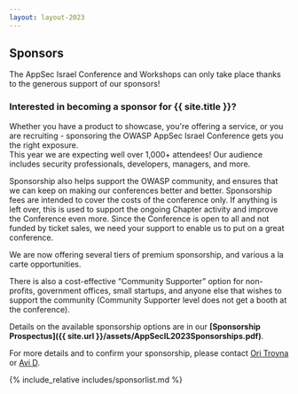 ```yaml
---
layout: layout-2023
---
```


## Sponsors

The AppSec Israel Conference and Workshops can only take place thanks to the generous support of our sponsors!   


### Interested in becoming a sponsor for {{ site.title }}? 

Whether you have a product to showcase, you're offering a service, or you are recruiting - sponsoring the OWASP AppSec Israel Conference gets you the right exposure.   
This year we are expecting well over 1,000+ attendees! Our audience includes security professionals, developers, managers, and more.

Sponsorship also helps support the OWASP community, and ensures that we can keep on making our conferences better and better. Sponsorship fees are intended to cover the costs of the conference only. If anything is left over, this is used to support the ongoing Chapter activity and improve the Conference even more. Since the Conference is open to all and not funded by ticket sales, we need your support to enable us to put on a great conference.

We are now offering several tiers of premium sponsorship, and various a la carte opportunities.   

There is also a cost-effective “Community Supporter” option for non-profits, government offices, small startups, and anyone else that wishes to support the community (Community Supporter level does not get a booth at the conference).  

Details on the available sponsorship options are in our **[Sponsorship Prospectus]({{ site.url }}/assets/AppSecIL2023Sponsorships.pdf)**.  

For more details and to confirm your sponsorship, please contact [Ori Troyna](mailto:ori.troyna@owasp.org) or [Avi D](mailto:avi.douglen@owasp.org).   

{% include_relative includes/sponsorlist.md %}
